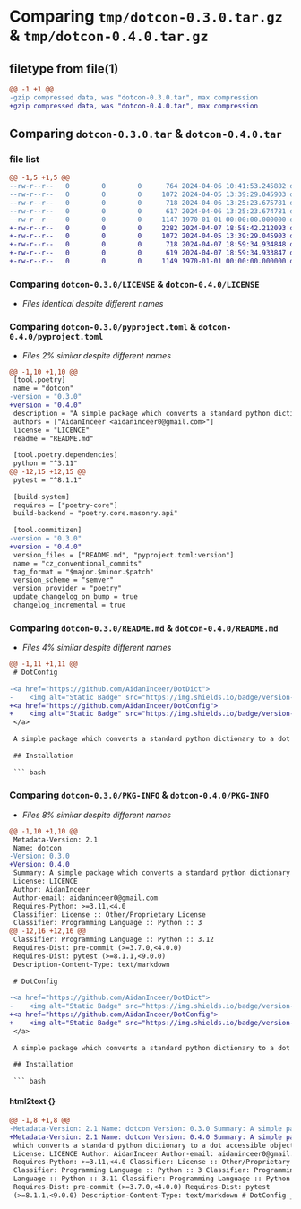 # Comparing `tmp/dotcon-0.3.0.tar.gz` & `tmp/dotcon-0.4.0.tar.gz`

## filetype from file(1)

```diff
@@ -1 +1 @@
-gzip compressed data, was "dotcon-0.3.0.tar", max compression
+gzip compressed data, was "dotcon-0.4.0.tar", max compression
```

## Comparing `dotcon-0.3.0.tar` & `dotcon-0.4.0.tar`

### file list

```diff
@@ -1,5 +1,5 @@
--rw-r--r--   0        0        0      764 2024-04-06 10:41:53.245882 dotcon-0.3.0/dotcon/__init__.py
--rw-r--r--   0        0        0     1072 2024-04-05 13:39:29.045903 dotcon-0.3.0/LICENSE
--rw-r--r--   0        0        0      718 2024-04-06 13:25:23.675781 dotcon-0.3.0/pyproject.toml
--rw-r--r--   0        0        0      617 2024-04-06 13:25:23.674781 dotcon-0.3.0/README.md
--rw-r--r--   0        0        0     1147 1970-01-01 00:00:00.000000 dotcon-0.3.0/PKG-INFO
+-rw-r--r--   0        0        0     2282 2024-04-07 18:58:42.212093 dotcon-0.4.0/dotcon/__init__.py
+-rw-r--r--   0        0        0     1072 2024-04-05 13:39:29.045903 dotcon-0.4.0/LICENSE
+-rw-r--r--   0        0        0      718 2024-04-07 18:59:34.934848 dotcon-0.4.0/pyproject.toml
+-rw-r--r--   0        0        0      619 2024-04-07 18:59:34.933847 dotcon-0.4.0/README.md
+-rw-r--r--   0        0        0     1149 1970-01-01 00:00:00.000000 dotcon-0.4.0/PKG-INFO
```

### Comparing `dotcon-0.3.0/LICENSE` & `dotcon-0.4.0/LICENSE`

 * *Files identical despite different names*

### Comparing `dotcon-0.3.0/pyproject.toml` & `dotcon-0.4.0/pyproject.toml`

 * *Files 2% similar despite different names*

```diff
@@ -1,10 +1,10 @@
 [tool.poetry]
 name = "dotcon"
-version = "0.3.0"
+version = "0.4.0"
 description = "A simple package which converts a standard python dictionary to a dot accessible object."
 authors = ["AidanInceer <aidaninceer0@gmail.com>"]
 license = "LICENCE"
 readme = "README.md"
 
 [tool.poetry.dependencies]
 python = "^3.11"
@@ -12,15 +12,15 @@
 pytest = "^8.1.1"
 
 [build-system]
 requires = ["poetry-core"]
 build-backend = "poetry.core.masonry.api"
 
 [tool.commitizen]
-version = "0.3.0"
+version = "0.4.0"
 version_files = ["README.md", "pyproject.toml:version"]
 name = "cz_conventional_commits"
 tag_format = "$major.$minor.$patch"
 version_scheme = "semver"
 version_provider = "poetry"
 update_changelog_on_bump = true
 changelog_incremental = true
```

### Comparing `dotcon-0.3.0/README.md` & `dotcon-0.4.0/README.md`

 * *Files 4% similar despite different names*

```diff
@@ -1,11 +1,11 @@
 # DotConfig
 
-<a href="https://github.com/AidanInceer/DotDict">
-    <img alt="Static Badge" src="https://img.shields.io/badge/version-0.3.0-blue">
+<a href="https://github.com/AidanInceer/DotConfig">
+    <img alt="Static Badge" src="https://img.shields.io/badge/version-0.4.0-blue">
 </a>
 
 A simple package which converts a standard python dictionary to a dot accessible configuration object.
 
 ## Installation
 
 ``` bash
```

### Comparing `dotcon-0.3.0/PKG-INFO` & `dotcon-0.4.0/PKG-INFO`

 * *Files 8% similar despite different names*

```diff
@@ -1,10 +1,10 @@
 Metadata-Version: 2.1
 Name: dotcon
-Version: 0.3.0
+Version: 0.4.0
 Summary: A simple package which converts a standard python dictionary to a dot accessible object.
 License: LICENCE
 Author: AidanInceer
 Author-email: aidaninceer0@gmail.com
 Requires-Python: >=3.11,<4.0
 Classifier: License :: Other/Proprietary License
 Classifier: Programming Language :: Python :: 3
@@ -12,16 +12,16 @@
 Classifier: Programming Language :: Python :: 3.12
 Requires-Dist: pre-commit (>=3.7.0,<4.0.0)
 Requires-Dist: pytest (>=8.1.1,<9.0.0)
 Description-Content-Type: text/markdown
 
 # DotConfig
 
-<a href="https://github.com/AidanInceer/DotDict">
-    <img alt="Static Badge" src="https://img.shields.io/badge/version-0.3.0-blue">
+<a href="https://github.com/AidanInceer/DotConfig">
+    <img alt="Static Badge" src="https://img.shields.io/badge/version-0.4.0-blue">
 </a>
 
 A simple package which converts a standard python dictionary to a dot accessible configuration object.
 
 ## Installation
 
 ``` bash
```

#### html2text {}

```diff
@@ -1,8 +1,8 @@
-Metadata-Version: 2.1 Name: dotcon Version: 0.3.0 Summary: A simple package
+Metadata-Version: 2.1 Name: dotcon Version: 0.4.0 Summary: A simple package
 which converts a standard python dictionary to a dot accessible object.
 License: LICENCE Author: AidanInceer Author-email: aidaninceer0@gmail.com
 Requires-Python: >=3.11,<4.0 Classifier: License :: Other/Proprietary License
 Classifier: Programming Language :: Python :: 3 Classifier: Programming
 Language :: Python :: 3.11 Classifier: Programming Language :: Python :: 3.12
 Requires-Dist: pre-commit (>=3.7.0,<4.0.0) Requires-Dist: pytest
 (>=8.1.1,<9.0.0) Description-Content-Type: text/markdown # DotConfig _[_S_t_a_t_i_c
```

